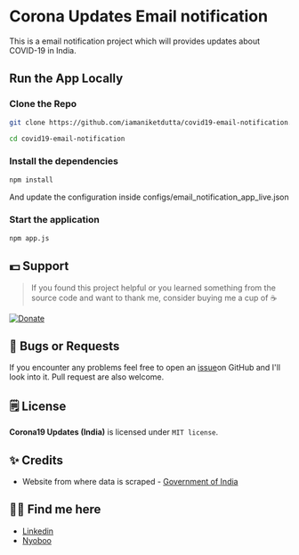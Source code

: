 # Corona Updates Email notification
This is a email notification project which will provides updates about COVID-19 in India.


## Run the App Locally

### Clone the Repo
```bash
git clone https://github.com/iamaniketdutta/covid19-email-notification.git

cd covid19-email-notification
```

### Install the dependencies
```bash
npm install
```

And update the configuration inside configs/email_notification_app_live.json

### Start the application
```bash
npm app.js
```

## 💵 Support
> If you found this project helpful or you learned something from the source code and want to thank me, consider buying me a cup of :coffee:

[![Donate](https://img.shields.io/badge/Donate-PayPal-green.svg)](https://paypal.me/iamaniketdutta)


## 🐛 Bugs or Requests

If you encounter any problems feel free to open an [issue](https://github.com/iamaniketdutta/covid19-email-notification/issues/new)on GitHub and I'll look into it. Pull request are also welcome.

## 🗒️ License

**Corona19 Updates (India)** is licensed under `MIT license`.

## ✨ Credits
* Website from where data is scraped - [Government of India](https://www.mohfw.gov.in/)

## 👦🏼 Find me here
* [Linkedin](https://www.linkedin.com/in/anik1505)
* [Nyoboo](https://nyoboo.com/profiles/aniket-dutta)
